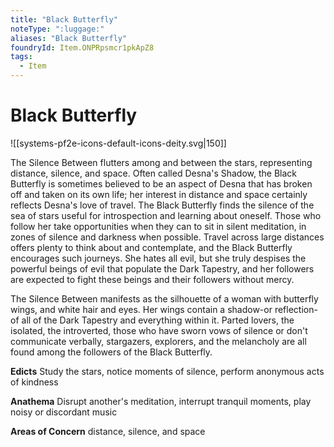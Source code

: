 ```yaml
---
title: "Black Butterfly"
noteType: ":luggage:"
aliases: "Black Butterfly"
foundryId: Item.ONPRpsmcr1pkApZ8
tags:
  - Item
---
```


# Black Butterfly
![[systems-pf2e-icons-default-icons-deity.svg|150]]

The Silence Between flutters among and between the stars, representing distance, silence, and space. Often called Desna's Shadow, the Black Butterfly is sometimes believed to be an aspect of Desna that has broken off and taken on its own life; her interest in distance and space certainly reflects Desna's love of travel. The Black Butterfly finds the silence of the sea of stars useful for introspection and learning about oneself. Those who follow her take opportunities when they can to sit in silent meditation, in zones of silence and darkness when possible. Travel across large distances offers plenty to think about and contemplate, and the Black Butterfly encourages such journeys. She hates all evil, but she truly despises the powerful beings of evil that populate the Dark Tapestry, and her followers are expected to fight these beings and their followers without mercy.

The Silence Between manifests as the silhouette of a woman with butterfly wings, and white hair and eyes. Her wings contain a shadow-or reflection-of all of the Dark Tapestry and everything within it. Parted lovers, the isolated, the introverted, those who have sworn vows of silence or don't communicate verbally, stargazers, explorers, and the melancholy are all found among the followers of the Black Butterfly.

**Edicts** Study the stars, notice moments of silence, perform anonymous acts of kindness

**Anathema** Disrupt another's meditation, interrupt tranquil moments, play noisy or discordant music

**Areas of Concern** distance, silence, and space
